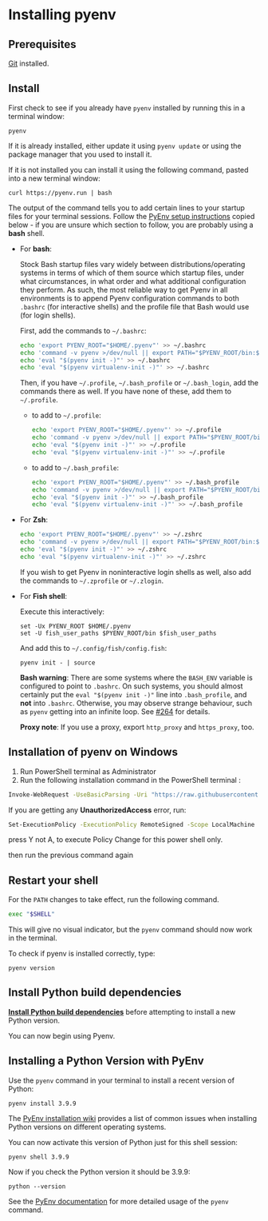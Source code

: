# Installing pyenv

## Prerequisites

[Git](https://git-scm.com/) installed.

## Install

First check to see if you already have `pyenv` installed by running this in a terminal window:

```
pyenv
```

If it is already installed, either update it using `pyenv update` or using the package manager that you used to install it.

If it is not installed you can install it using the following command, pasted into a new terminal window:

```
curl https://pyenv.run | bash
```

The output of the command tells you to add certain lines to your startup files for your terminal sessions. Follow the [PyEnv setup instructions](https://github.com/pyenv/pyenv/blob/master/README.md#set-up-your-shell-environment-for-pyenv) copied below - if you are unsure which section to follow, you are probably using a **bash** shell.

- For **bash**:

  Stock Bash startup files vary widely between distributions/operating systems in terms of which of them source
  which startup files, under what circumstances, in what order and what additional configuration they perform.
  As such, the most reliable way to get Pyenv in all environments is to append Pyenv
  configuration commands to both `.bashrc` (for interactive shells)
  and the profile file that Bash would use (for login shells).

  First, add the commands to `~/.bashrc`:

  ```bash
  echo 'export PYENV_ROOT="$HOME/.pyenv"' >> ~/.bashrc
  echo 'command -v pyenv >/dev/null || export PATH="$PYENV_ROOT/bin:$PATH"' >> ~/.bashrc
  echo 'eval "$(pyenv init -)"' >> ~/.bashrc
  echo 'eval "$(pyenv virtualenv-init -)"' >> ~/.bashrc
  ```

  Then, if you have `~/.profile`, `~/.bash_profile` or `~/.bash_login`, add the commands there as well.
  If you have none of these, add them to `~/.profile`.

  * to add to `~/.profile`:

    ```bash
    echo 'export PYENV_ROOT="$HOME/.pyenv"' >> ~/.profile
    echo 'command -v pyenv >/dev/null || export PATH="$PYENV_ROOT/bin:$PATH"' >> ~/.profile
    echo 'eval "$(pyenv init -)"' >> ~/.profile
    echo 'eval "$(pyenv virtualenv-init -)"' >> ~/.profile
    ```
  * to add to `~/.bash_profile`:

    ```bash
    echo 'export PYENV_ROOT="$HOME/.pyenv"' >> ~/.bash_profile
    echo 'command -v pyenv >/dev/null || export PATH="$PYENV_ROOT/bin:$PATH"' >> ~/.bash_profile
    echo 'eval "$(pyenv init -)"' >> ~/.bash_profile
    echo 'eval "$(pyenv virtualenv-init -)"' >> ~/.bash_profile
    ```
- For **Zsh**:

  ```zsh
  echo 'export PYENV_ROOT="$HOME/.pyenv"' >> ~/.zshrc
  echo 'command -v pyenv >/dev/null || export PATH="$PYENV_ROOT/bin:$PATH"' >> ~/.zshrc
  echo 'eval "$(pyenv init -)"' >> ~/.zshrc
  echo 'eval "$(pyenv virtualenv-init -)"' >> ~/.zshrc
  ```

  If you wish to get Pyenv in noninteractive login shells as well, also add the commands to `~/.zprofile` or `~/.zlogin`.
- For **Fish shell**:

  Execute this interactively:

  ```fish
  set -Ux PYENV_ROOT $HOME/.pyenv
  set -U fish_user_paths $PYENV_ROOT/bin $fish_user_paths
  ```

  And add this to `~/.config/fish/config.fish`:

  ```fish
  pyenv init - | source
  ```

  **Bash warning**: There are some systems where the `BASH_ENV` variable is configured
  to point to `.bashrc`. On such systems, you should almost certainly put the
  `eval "$(pyenv init -)"` line into `.bash_profile`, and **not** into `.bashrc`. Otherwise, you
  may observe strange behaviour, such as `pyenv` getting into an infinite loop.
  See [#264](https://github.com/pyenv/pyenv/issues/264) for details.

  **Proxy note**: If you use a proxy, export `http_proxy` and `https_proxy`, too.

## Installation of pyenv on Windows

1. Run PowerShell terminal as Administrator
2. Run the following installation command in the PowerShell terminal :

```sh
Invoke-WebRequest -UseBasicParsing -Uri "https://raw.githubusercontent.com/pyenv-win/pyenv-win/master/pyenv-win/install-pyenv-win.ps1" -OutFile "./install-pyenv-win.ps1"; &"./install-pyenv-win.ps1"
```

If you are getting any **UnauthorizedAccess** error, run:

```sh
Set-ExecutionPolicy -ExecutionPolicy RemoteSigned -Scope LocalMachine
```

press Y not A, to execute Policy Change for this power shell only.

then run the previous command again

## Restart your shell

For the `PATH` changes to take effect, run the following command.

```sh
exec "$SHELL"
```

This will give no visual indicator, but the `pyenv` command should now work in the terminal.

To check if pyenv is installed correctly, type:

  `pyenv version`

## Install Python build dependencies

[**Install Python build dependencies**](https://github.com/pyenv/pyenv/wiki#suggested-build-environment) before attempting to install a new Python version.

You can now begin using Pyenv.

## Installing a Python Version with PyEnv

Use the `pyenv` command in your terminal to install a recent version of Python:

```
pyenv install 3.9.9
```

The [PyEnv installation wiki](https://github.com/pyenv/pyenv/wiki/Common-build-problems) provides a list of common issues when installing Python versions on different operating systems.

You can now activate this version of Python just for this shell session:

```
pyenv shell 3.9.9
```

Now if you check the Python version it should be 3.9.9:

```
python --version
```

See the [PyEnv documentation](https://github.com/pyenv/pyenv/blob/master/README.md#usage) for more detailed usage of the `pyenv` command.
